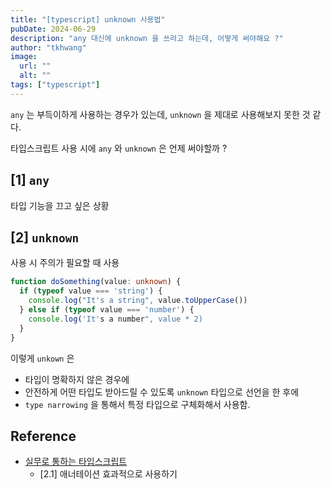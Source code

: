 ```yaml
---
title: "[typescript] unknown 사용법"
pubDate: 2024-06-29
description: "any 대신에 unknown 을 쓰라고 하는데, 어떻게 써야해요 ?"
author: "tkhwang"
image:
  url: ""
  alt: ""
tags: ["typescript"]
---
```


`any` 는 부득이하게 사용하는 경우가 있는데, `unknown` 을 제대로 사용해보지 못한 것 같다.

타입스크립트 사용 시에 `any` 와 `unknown` 은 언제 써야할까 ?

## [1] `any`

타입 기능을 끄고 싶은 상황

## [2] `unknown`

사용 시 주의가 필요할 때 사용

```typescript
function doSomething(value: unknown) {
  if (typeof value === 'string') {
    console.log("It's a string", value.toUpperCase())
  } else if (typeof value === 'number') {
    console.log('It's a number", value * 2)
  }
}
```

이렇게 `unkown` 은

- 타입이 명확하지 않은 경우에
- 안전하게 어떤 타입도 받아드릴 수 있도록 `unknown` 타입으로 선언을 한 후에
- `type narrowing` 을 통해서 특정 타입으로 구체화해서 사용함.

## Reference

- [실무로 통하는 타입스크립트](https://www.aladin.co.kr/shop/wproduct.aspx?ItemId=341765327)
  - [2.1] 애너테이션 효과적으로 사용하기
